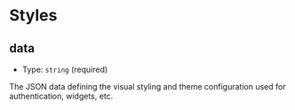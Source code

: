 
Styles
======



data
----

- Type: `string` (required)

The JSON data defining the visual styling and theme configuration used
for authentication, widgets, etc.
